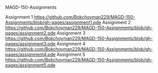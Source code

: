 MAGD-150-Assignments

Assignment 1 https://github.com/Bokchoyman229/MAGD-150-Assignments/blob/gh-pages/assignment1.pde 
Assignment 2 https://github.com/Bokchoyman229/MAGD-150-Assignments/blob/gh-pages/assignment2.pde 
Assignment 3 https://github.com/Bokchoyman229/MAGD-150-Assignments/blob/gh-pages/assignment3.pde 
Assignment 4 https://github.com/Bokchoyman229/MAGD-150-Assignments/blob/gh-pages/assignment4.pde 
Assignment 5 https://github.com/Bokchoyman229/MAGD-150-Assignments/blob/gh-pages/assignment5.pde
